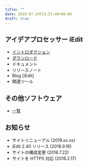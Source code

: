 ```yaml
---
title: ""
date: 2019-07-24T23:57:49+09:00
draft: true
---
```


## アイデアプロセッサー iEdit

- [イントロダクション](/software/iedit/)
- [ダウンロード](/software/iedit/download)
- ドキュメント
- リリースノート
- Blog [iEdit]
- 関連ツール

## その他ソフトウェア

- [一覧](software/)

## お知らせ

- サイトリニューアル (2019.xx.xx)
- iEdit 2.40 リリース (2018.9.16)
- サイトの構成変更 (2018.7.22)
- サイトを HTTPS 対応 (2018.2.17)